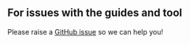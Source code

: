 ## For issues with the guides and tool

Please raise a [GitHub issue](https://github.com/microsoft/Learn-LTI/issues/new) so we can help you!
